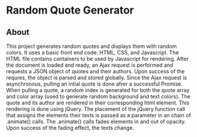 # Random Quote Generator

## About

This project generates random quotes and displays them with random colors. It uses a basic front end code: HTML, CSS, and Javascript. The HTML file contains containers to be used by Javascript for rendering. After the document is loaded and ready, an Ajax request is performed and requests a JSON object of quotes and their authors. Upon success of the requres, the object is parsed and stored globally. Since the Ajax request is asynchronous, pulling an intial quote is done afrer a successful Promise. When pulling a quote, a random index is generated for both the quote array and color array (used to generate random background and text colors). The quote and its author are rendered in their corresponding html element. This rendering is done using jQuery. The placement of the jQuery function call that assigns the elements their texts is passed as a parameter in an chain of .animate() calls. The .animate() calls fades elements in and out of opacity. Upon success of the fading effect, the texts change. 

